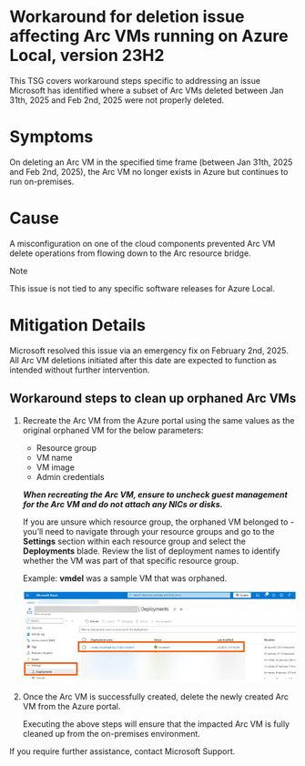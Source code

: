 # Workaround for deletion issue affecting Arc VMs running on Azure Local, version 23H2

This TSG covers workaround steps specific to addressing an issue Microsoft has identified where a subset of Arc VMs deleted between Jan 31th, 2025 and Feb 2nd, 2025 were not properly deleted.

# Symptoms

On deleting an Arc VM in the specified time frame (between Jan 31th, 2025 and Feb 2nd, 2025), the Arc VM no longer exists in Azure but continues to run on-premises.

# Cause

A misconfiguration on one of the cloud components prevented Arc VM delete operations from flowing down to the Arc resource bridge.

> [!NOTE]
> This issue is not tied to any specific software releases for Azure Local.

# Mitigation Details

Microsoft resolved this issue via an emergency fix on February 2nd, 2025. All Arc VM deletions initiated after this date are expected to function as intended without further intervention.

## Workaround steps to clean up orphaned Arc VMs

1. Recreate the Arc VM from the Azure portal using the same values as the original orphaned VM for the below parameters:

    - Resource group
    - VM name
    - VM image
    - Admin credentials
    

 
    ***When recreating the Arc VM, ensure to uncheck guest management for the Arc VM and do not attach any NICs or disks.***

    If you are unsure which resource group, the orphaned VM belonged to - you’ll need to navigate through your resource groups and go to the **Settings** section within each resource group and select the **Deployments** blade. Review the list of deployment names to identify whether the VM was part of that specific resource group.

    Example: **vmdel** was a sample VM that was orphaned.  
  
    ![VMdeletion](./VMdeleteimage.png) 

1. Once the Arc VM is successfully created, delete the newly created Arc VM from the Azure portal.

    Executing the above steps will ensure that the impacted Arc VM is fully cleaned up from the on-premises environment.

    
If you require further assistance, contact Microsoft Support.
